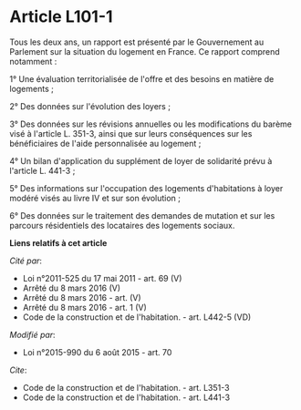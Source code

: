 # Article L101-1

Tous les deux ans, un rapport est présenté par le Gouvernement au Parlement sur la situation du logement en France. Ce
rapport comprend notamment : 

1° Une évaluation territorialisée de l'offre et des besoins en matière de logements ; 

2° Des données sur l'évolution des loyers ; 

3° Des données sur les révisions annuelles ou les modifications du barème visé à l'article L. 351-3, ainsi que sur leurs
conséquences sur les bénéficiaires de l'aide personnalisée au logement ; 

4° Un bilan d'application du supplément de loyer de solidarité prévu à l'article L. 441-3 ; 

5° Des informations sur l'occupation des logements d'habitations à loyer modéré visés au livre IV et sur son évolution ;

6° Des données sur le traitement des demandes de mutation et sur les parcours résidentiels des locataires des logements
sociaux.

**Liens relatifs à cet article**

_Cité par_:

  - Loi n°2011-525 du 17 mai 2011 - art. 69 (V)
  - Arrêté du 8 mars 2016 (V)
  - Arrêté du 8 mars 2016 - art. (V)
  - Arrêté du 8 mars 2016 - art. 1 (V)
  - Code de la construction et de l'habitation. - art. L442-5 (VD)

_Modifié par_:

  - Loi n°2015-990 du 6 août 2015 - art. 70

_Cite_:

  - Code de la construction et de l'habitation. - art. L351-3
  - Code de la construction et de l'habitation. - art. L441-3
